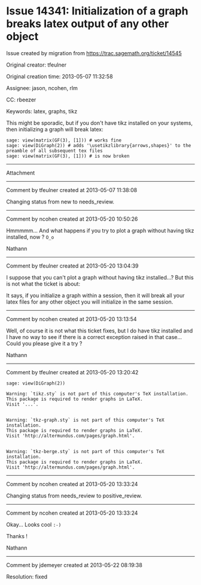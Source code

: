 # Issue 14341: Initialization of a graph breaks latex output of any other object

Issue created by migration from https://trac.sagemath.org/ticket/14545

Original creator: tfeulner

Original creation time: 2013-05-07 11:32:58

Assignee: jason, ncohen, rlm

CC:  rbeezer

Keywords: latex, graphs, tikz

This might be sporadic, but if you don't have tikz installed on your systems, then initializing a graph will break latex:


```
sage: view(matrix(GF(3), [1])) # works fine
sage: view(DiGraph(2)) # adds '\usetikzlibrary{arrows,shapes}' to the preamble of all subsequent tex files
sage: view(matrix(GF(3), [1])) # is now broken
```



---

Attachment


---

Comment by tfeulner created at 2013-05-07 11:38:08

Changing status from new to needs_review.


---

Comment by ncohen created at 2013-05-20 10:50:26

Hmmmmm... And what happens if you try to plot a graph without having tikz installed, now ? `O_o`

Nathann


---

Comment by tfeulner created at 2013-05-20 13:04:39

I suppose that you can't plot a graph without having tikz installed...? But this is not what the ticket is about:

It says, if you initialize a graph within a session, then it will break all your latex files for any other object you will initialize in the same session.


---

Comment by ncohen created at 2013-05-20 13:13:54

Well, of course it is not what this ticket fixes, but I do have tikz installed and I have no way to see if there is a correct exception raised in that case... Could you please give it a try ?

Nathann


---

Comment by tfeulner created at 2013-05-20 13:20:42


```
sage: view(DiGraph(2))

Warning: `tikz.sty` is not part of this computer's TeX installation.
This package is required to render graphs in LaTeX.
Visit '...'.


Warning: `tkz-graph.sty` is not part of this computer's TeX installation.
This package is required to render graphs in LaTeX.
Visit 'http://altermundus.com/pages/graph.html'.


Warning: `tkz-berge.sty` is not part of this computer's TeX installation.
This package is required to render graphs in LaTeX.
Visit 'http://altermundus.com/pages/graph.html'.
```



---

Comment by ncohen created at 2013-05-20 13:33:24

Changing status from needs_review to positive_review.


---

Comment by ncohen created at 2013-05-20 13:33:24

Okay... Looks cool `:-)`

Thanks !

Nathann


---

Comment by jdemeyer created at 2013-05-22 08:19:38

Resolution: fixed
